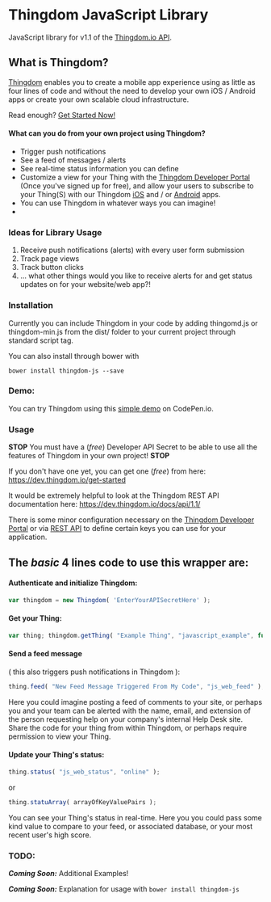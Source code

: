 Thingdom JavaScript Library
===========

JavaScript library for v1.1 of the [Thingdom.io API](https://thingdom.io/).

## What is Thingdom?

[Thingdom](https://thingdom.io) enables you to create a mobile app experience using as little as four lines of code and without the need to develop your own iOS / Android apps or create your own scalable cloud infrastructure.

Read enough? [Get Started Now!](https://thingdom.io/sign-up)


#### What can you do from your own project using Thingdom?
* Trigger push notifications
* See a feed of messages / alerts
* See real-time status information you can define
* Customize a view for your Thing with the [Thingdom Developer Portal](https://dev.thingdom.io/) (Once you've signed up for free), and allow your users to subscribe to your Thing(S) with our Thingdom [iOS](https://itunes.apple.com/us/app/thingdom/id807761969?mt=8) and / or [Android](https://play.google.com/store/apps/details?id=com.thingdom.mobile) apps.
* You can use Thingdom in whatever ways you can imagine!
*

### Ideas for Library Usage

1. Receive push notifications (alerts) with every user form submission
2. Track page views
3. Track button clicks
4. ... what other things would you like to receive alerts for and get status updates on for your website/web app?!

### Installation

Currently you can include Thingdom in your code by adding thingomd.js or thingdom-min.js from the dist/ folder to your current project through standard script tag.

You can also install through bower with

```
bower install thingdom-js --save
```

### Demo:

You can try Thingdom using this [simple demo](http://codepen.io/fskirschbaum/details/jEyzbd) on CodePen.io.

### Usage

__STOP__ You must have a (*free*) Developer API Secret to be able to use all the features of Thingdom in your own project! __STOP__

If you don't have one yet, you can get one (*free*) from here: https://dev.thingdom.io/get-started

It would be extremely helpful to look at the Thingdom REST API documentation here: https://dev.thingdom.io/docs/api/1.1/

There is some minor configuration necessary on the [Thingdom Developer Portal](https://dev.thingdom.io/) or via [REST API](https://dev.thingdom.io/docs/api/1.1/) to define certain keys you can use for your application.

The *basic* 4 lines code to use this wrapper are:
-------------------------------------------------

#### Authenticate and initialize Thingdom:
```javascript
var thingdom = new Thingdom( 'EnterYourAPISecretHere' );
```

#### Get your Thing:
```javascript
var thing; thingdom.getThing( "Example Thing", "javascript_example", function( newThing ) { thing = newThing } );
```

#### Send a feed message
( this also triggers push notifications in Thingdom ):
```javascript
thing.feed( "New Feed Message Triggered From My Code", "js_web_feed" );
```
Here you could imagine posting a feed of comments to your site, or perhaps you and your team can be alerted with the name, email, and extension of the person requesting help on your company's internal Help Desk site. Share the code for your thing from within Thingdom, or perhaps require permission to view your Thing.

#### Update your Thing's status:
```javascript
thing.status( "js_web_status", "online" );
```
or
```javascript
thing.statuArray( arrayOfKeyValuePairs );
```
You can see your Thing's status in real-time. Here you you could pass some kind value to compare to your feed, or associated database, or your most recent user's high score.

### TODO:
***Coming Soon:*** Additional Examples!

***Coming Soon:*** Explanation for usage with ```bower install thingdom-js```
